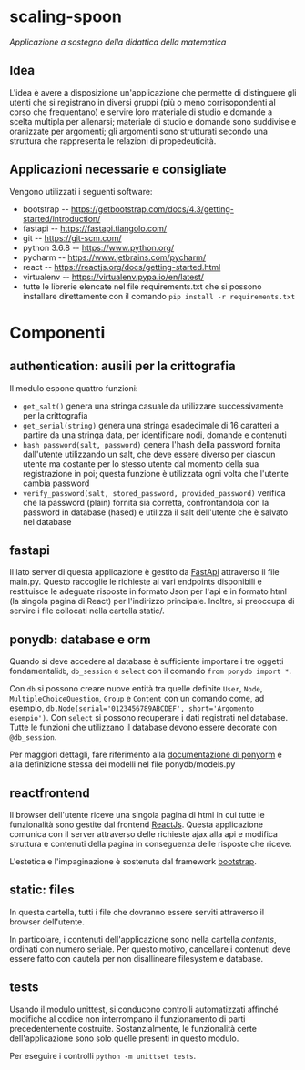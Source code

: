 scaling-spoon
=============
_Applicazione a sostegno della didattica della matematica_

## Idea
L'idea è avere a disposizione un'applicazione che permette di distinguere gli utenti che si registrano in diversi gruppi (più o meno corrisopondenti al corso che frequentano) e servire loro materiale di studio e domande a scelta multipla per allenarsi; materiale di studio e domande sono suddivise e oranizzate per argomenti; gli argomenti sono strutturati secondo una struttura che rappresenta le relazioni di propedeuticità.

## Applicazioni necessarie e consigliate
Vengono utilizzati i seguenti software:
 * bootstrap -- https://getbootstrap.com/docs/4.3/getting-started/introduction/
 * fastapi -- https://fastapi.tiangolo.com/
 * git -- https://git-scm.com/
 * python 3.6.8 -- https://www.python.org/
 * pycharm -- https://www.jetbrains.com/pycharm/
 * react -- https://reactjs.org/docs/getting-started.html
 * virtualenv -- https://virtualenv.pypa.io/en/latest/
 * tutte le librerie elencate nel file requirements.txt che si possono installare direttamente con il comando `pip install -r requirements.txt`
 
# Componenti

## authentication: ausili per la crittografia
Il modulo espone quattro funzioni:
 * `get_salt()` genera una stringa casuale da utilizzare successivamente per la crittografia
 * `get_serial(string)` genera una stringa esadecimale di 16 caratteri a partire da una stringa data, per identificare nodi, domande e contenuti
 * `hash_password(salt, password)` genera l'hash della password fornita dall'utente utilizzando un salt, che deve essere diverso per ciascun utente ma costante per lo stesso utente dal momento della sua registrazione in poi; questa funzione è utilizzata ogni volta che l'utente cambia password
 * `verify_password(salt, stored_password, provided_password)` verifica che la password (plain) fornita sia corretta, confrontandola con la password in database (hased) e utilizza il salt dell'utente che è salvato nel database
 
## fastapi
Il lato server di questa applicazione è gestito da [FastApi](https://fastapi.tiangolo.com/) attraverso il file main.py. Questo raccoglie le richieste ai vari endpoints disponibili e restituisce le adeguate risposte in formato Json per l'api e in formato html (la singola pagina di React) per l'indirizzo principale. Inoltre, si preoccupa di servire i file collocati nella cartella static/.

## ponydb: database e orm
Quando si deve accedere al database è sufficiente importare i tre oggetti fondamentali`db`, `db_session` e `select` con il comando `from ponydb import *`.

Con `db` si possono creare nuove entità tra quelle definite `User`, `Node`, `MultipleChoiceQuestion`, `Group` e `Content` con un comando come, ad esempio, `db.Node(serial='0123456789ABCDEF', short='Argomento esempio')`. Con `select` si possono recuperare i dati registrati nel database. Tutte le funzioni che utilizzano il database devono essere decorate con `@db_session`.

Per maggiori dettagli, fare riferimento alla [documentazione di ponyorm](https://docs.ponyorm.org/) e alla definizione stessa dei modelli nel file ponydb/models.py 

## reactfrontend
Il browser dell'utente riceve una singola pagina di html in cui tutte le funzionalità sono gestite dal frontend [ReactJs](https://reactjs.org/docs/getting-started.html). Questa applicazione comunica con il server attraverso delle richieste ajax alla api e modifica struttura e contenuti della pagina in conseguenza delle risposte che riceve.

L'estetica e l'impaginazione è sostenuta dal framework [bootstrap](https://getbootstrap.com/docs/4.3/getting-started/introduction/).

## static: files
In questa cartella, tutti i file che dovranno essere serviti attraverso il browser dell'utente.

In particolare, i contenuti dell'applicazione sono nella cartella _contents_, ordinati con numero seriale. Per questo motivo, cancellare i contenuti deve essere fatto con cautela per non disallineare filesystem e database.

## tests
Usando il modulo unittest, si conducono controlli automatizzati affinché modifiche al codice non interrompano il funzionamento di parti precedentemente costruite. Sostanzialmente, le funzionalità certe dell'applicazione sono solo quelle presenti in questo modulo.

Per eseguire i controlli `python -m unittset tests`.